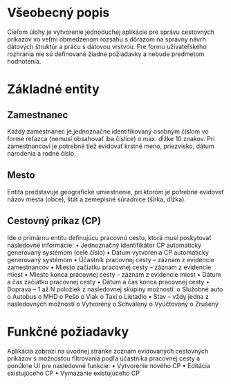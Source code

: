 ﻿# Všeobecný popis
Cieľom úlohy je vytvorenie jednoduchej aplikácie pre správu cestovných príkazov vo veľmi 
obmedzenom rozsahu s dôrazom na správny návrh dátových štruktúr a prácu s dátovou vrstvou. Pre 
formu užívateľského rozhrania nie sú definované žiadne požiadavky a nebude predmetom 
hodnotenia.
# Základné entity
## Zamestnanec
Každý zamestnanec je jednoznačne identifikovaný osobným číslom vo forme reťazca (nemusí 
obsahovať iba číslice) o max. dĺžke 10 znakov. Pri zamestnancovi je potrebné tiež evidovať krstné 
meno, priezvisko, dátum narodenia a rodné číslo.
## Mesto
Entita predstavuje geografické umiestnenie, pri ktorom je potrebné evidovať názov mesta 
(obce), štát a zemepisné súradnice (šírka, dĺžka).
## Cestovný príkaz (CP)
Ide o primárnu entitu definujúcu pracovnú cestu, ktorá musí poskytovať nasledovné 
informácie:
• Jednoznačný identifikátor CP automaticky generovaný systémom (celé číslo)
• Dátum vytvorenia CP automaticky generovaný systémom
• Účastník pracovnej cesty – záznam z evidencie zamestnancov
• Miesto začiatku pracovnej cesty – záznam z evidencie miest
• Miesto konca pracovnej cesty – záznam z evidencie miest
• Dátum a čas začiatku pracovnej cesty
• Dátum a čas konca pracovnej cesty
• Doprava – 1 až N položiek z nasledovnej skupiny možností:
o Služobné auto
o Autobus
o MHD
o Pešo 
o Vlak
o Taxi
o Lietadlo
• Stav – vždy jedna z nasledovných možností
o Vytvorený
o Schválený
o Vyúčtovaný
o Zrušený
# Funkčné požiadavky
Aplikácia zobrazí na úvodnej stránke zoznam evidovaných cestovných príkazov s možnosťou 
filtrovania podľa účastníka pracovnej cesty a ponúkne UI pre nasledovné funkcie:
• Vytvorenie nového CP
• Editácia existujúceho CP
• Vymazanie existujúceho CP
